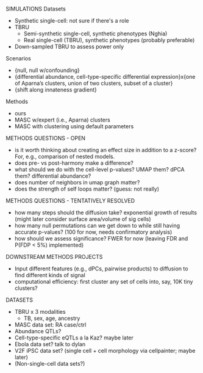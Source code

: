 SIMULATIONS
Datasets
- Synthetic single-cell: not sure if there's a role
- TBRU
    * Semi-synthetic single-cell, synthetic phenotypes (Nghia)
    * Real single-cell (TBRU), synthetic phenotypes (probably preferable)
- Down-sampled TBRU to assess power only

Scenarios
- {null, null w/confounding}
- {differential abundance, cell-type-specific differential expression}x{one of Aparna’s clusters, union of two clusters, subset of a cluster}
- {shift along innateness gradient}

Methods
- ours
- MASC w/expert (i.e., Aparna) clusters
- MASC with clustering using default
  parameters

METHODS QUESTIONS - OPEN
- is it worth thinking about creating an effect size in addition to a z-score? For, e.g., comparison of nested models.
- does pre- vs post-harmony make a difference?
- what should we do with the cell-level p-values? UMAP them? dPCA them? differential abundance?
- does number of neighbors in umap graph matter?
- does the strength of self loops matter? (guess: not really)

METHODS QUESTIONS - TENTATIVELY RESOLVED
- how many steps should the diffusion take? exponential growth of results (might later consider surface area/volume of sig cells)
- how many null permutations can we get down to while still having accurate p-values? (100 for now, needs confirmatory analysis)
- how should we assess significance? FWER for now (leaving FDR and P(FDP < 5%) implemented)

DOWNSTREAM METHODS PROJECTS
- Input different features (e.g., dPCs, pairwise products) to diffusion to find different kinds of signal
- computational efficiency: first cluster any set of cells into, say, 10K tiny clusters?

DATASETS
- TBRU x 3 modalities
    - TB, sex, age, ancestry
- MASC data set: RA case/ctrl
- Abundance QTLs?
- Cell-type-specific eQTLs a la Kaz? maybe later
- Ebola data set? talk to dylan
- V2F iPSC data set? (single cell + cell morphology via cellpainter; maybe later)
- (Non-single-cell data sets?)

